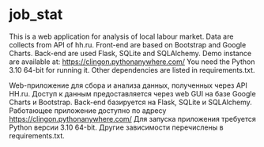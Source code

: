 # job_stat
This is a web application for analysis of local labour market.
Data are collects from API of hh.ru. Front-end are based on 
Bootstrap and Google Charts. Back-end are used Flask, SQLite and
SQLAlchemy. Demo instance are available at: https://clingon.pythonanywhere.com/
You need the Python 3.10 64-bit for running it. Other dependencies are
listed in requirements.txt.

Web-приложение для сбора и анализа данных, полученных через API HH.ru. 
Доступ к данным предоставляется через web GUI на базе Google Charts и
Bootstrap. Back-end базируется на Flask, SQLite и SQLAlchemy. Работающее
приложение доступно по адресу https://clingon.pythonanywhere.com/
Для запуска приложения требуется Python версии 3.10 64-bit. Другие
зависимости перечислены в requirements.txt.

